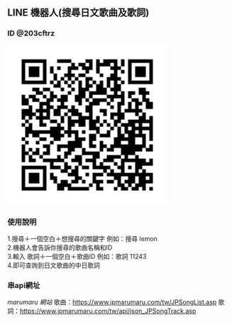  ## LINE 機器⼈(搜尋日文歌曲及歌詞)
 
 ### ID @203cftrz

![Alt text](https://github.com/20ja/node-line-20ja/blob/master/%E6%A9%9F%E5%99%A8%E4%BA%BAqrcode.png?raw=true)

### 使用說明
1.搜尋＋一個空白＋想搜尋的關鍵字 例如：搜尋 lemon <br>
2.機器人會告訴你搜尋的歌曲名稱和ID <br>
3.輸入 歌詞＋一個空白＋歌曲ID 例如：歌詞 11243 <br>
4.即可查詢到日文歌曲的中日歌詞 <br>

### 串api網址
*marumaru 網站* 
歌曲：https://www.jpmarumaru.com/tw/JPSongList.asp 
歌詞：https://www.jpmarumaru.com/tw/api/json_JPSongTrack.asp 
